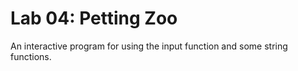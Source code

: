 # Lab 04: Petting Zoo

An interactive program for using the input function and some string functions.